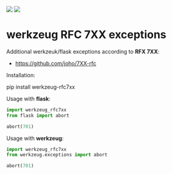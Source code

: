 [![](https://img.shields.io/pypi/v/werkzeug_rfc7xx.svg)](https://img.shields.io/pypi/v/werkzeug_rfx7xx)
[![](https://travis-ci.org/onjin/werkzeug-rfc7xx.svg)](https://travis-ci.org/onjin/werkzeug-rfc7xx)
# werkzeug RFC 7XX exceptions

Additional werkzeuk/flask exceptions according to **RFX 7XX**:

* https://github.com/joho/7XX-rfc

Installation:

  pip install werkzeug-rfc7xx


Usage with **flask**:

```python
import werkzeug_rfc7xx
from flask import abort

abort(701)
```

Usage with **werkzeug**:

```python
import werkzeug_rfc7xx
from werkzeug.exceptions import abort

abort(701)
```

